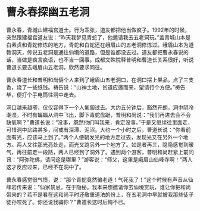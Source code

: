 # 曹永春探幽五老洞

曹永春，青城山建福宫道士。行为乖张，道友都把他当做疯子。1992年的时候，突然跟建福宫道友说：“昨天我梦见青蛇了，他邀请我去五老洞玩。”盖青城山本是白素贞和青蛇修炼的地方，青蛇和白蛇还在峨眉山的五老洞修炼过。峨眉山本为道教洞天，传说五老洞是通往仙境的道路，但是谁都没去过。道友都把曹永春说的话，当做是疯言疯语，也不当一回事。成都文殊院释普明和曹道长关系很好，听说曹道长要去峨眉山五老洞，欣然要求同往。

曹永春道长和普明和尚俩个人来到了峨眉山五老洞口，在洞口摆上果品，点了三支香，烧了一些纸钱。祷告说：“山神土地，贫道应邀而来，望请行个方便。”祷告毕，便打个手电筒往洞中走去。

洞口越来越窄，仅仅容得下一个人匍匐过去。大约五分钟后，豁然开朗，洞中阴冷潮湿，不时有蝙蝠从洞中飞出，脚下毒蛇盘踞，普明和尚说：“我们再进去会不会缺氧啊？”曹道长说：“没事，既然他们叫我来，肯定没事。”于是又继续往里面走，可惜洞中岔路甚多，间或有深潭、泥沼。大约一个小时之后，曹道长说：“你看前面有光，应该马上到了。”两个人便朝发光的地方走过去，发现光又在另外一个地方。两人又往那光亮处走，而光又跑另外一个地方了。如是者再三，隐隐感觉到暖气，再往前走一段路，两人已经到了洞外了。遇到两个游客，普明和尚赶紧上前问讯：“阿弥陀佛，请问这是哪里？”游客说：“师父，这里是峨眉山仙峰寺啊！”两人这才反应过来，已经不在洞中了。

曹永春感觉很气愤，说：“那个青蛇竟然骗老道！气死我了！”这个时候有声音从仙峰岩传来说：“仙家禁忌，在于隐秘。我本来想邀请你去仙境赏玩，谁让你把和尚带来的？若不是看在这和尚平时还敬重道法的份上，在五老洞中早就被我那些徒子徒孙咬死了。你还说我骗你？”曹道长这时后悔不已。
